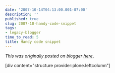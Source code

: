 ```yaml
---
date: '2007-10-14T04:13:00.001-07:00'
description: ''
published: true
slug: 2007-10-handy-code-snippet
tags:
- legacy-blogger
time_to_read: 5
title: Handy code snippet
---
```


*This was originally posted on blogger [here](https://pydanny.blogspot.com/2007/10/handy-code-snippet.html)*.

[div content="structure provider:plone.leftcolumn"]